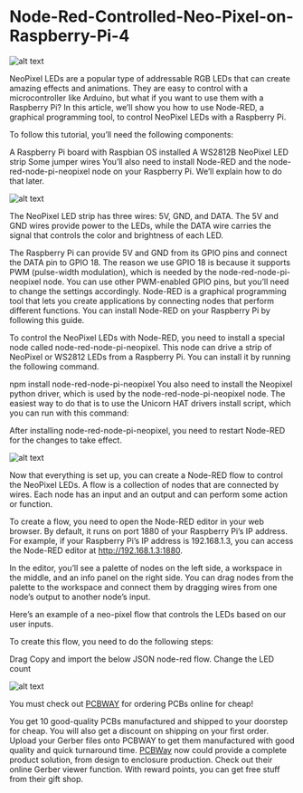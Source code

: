 # Node-Red-Controlled-Neo-Pixel-on-Raspberry-Pi-4

![alt text](https://hackster.imgix.net/uploads/attachments/1628593/_TLfPQ4EyXj.blob?auto=compress%2Cformat&w=900&h=675&fit=min)

NeoPixel LEDs are a popular type of addressable RGB LEDs that can create amazing effects and animations. They are easy to control with a microcontroller like Arduino, but what if you want to use them with a Raspberry Pi? In this article, we’ll show you how to use Node-RED, a graphical programming tool, to control NeoPixel LEDs with a Raspberry Pi.

To follow this tutorial, you’ll need the following components:

A Raspberry Pi board with Raspbian OS installed
A WS2812B NeoPixel LED strip
Some jumper wires
You’ll also need to install Node-RED and the node-red-node-pi-neopixel node on your Raspberry Pi. We’ll explain how to do that later.

![alt text](https://hackster.imgix.net/uploads/attachments/1628595/image_QpUQ1R9evl.png?auto=compress%2Cformat&w=740&h=555&fit=max)

The NeoPixel LED strip has three wires: 5V, GND, and DATA. The 5V and GND wires provide power to the LEDs, while the DATA wire carries the signal that controls the color and brightness of each LED.

The Raspberry Pi can provide 5V and GND from its GPIO pins and connect the DATA pin to GPIO 18. The reason we use GPIO 18 is because it supports PWM (pulse-width modulation), which is needed by the node-red-node-pi-neopixel node. You can use other PWM-enabled GPIO pins, but you’ll need to change the settings accordingly.
Node-RED is a graphical programming tool that lets you create applications by connecting nodes that perform different functions. You can install Node-RED on your Raspberry Pi by following this guide.

To control the NeoPixel LEDs with Node-RED, you need to install a special node called node-red-node-pi-neopixel. This node can drive a strip of NeoPixel or WS2812 LEDs from a Raspberry Pi. You can install it by running the following command.

npm install node-red-node-pi-neopixel
You also need to install the Neopixel python driver, which is used by the node-red-node-pi-neopixel node. The easiest way to do that is to use the Unicorn HAT drivers install script, which you can run with this command:

After installing node-red-node-pi-neopixel, you need to restart Node-RED for the changes to take effect.

![alt text](https://hackster.imgix.net/uploads/attachments/1628598/image_kaKIoFk4iI.png?auto=compress%2Cformat&w=740&h=555&fit=max)

Now that everything is set up, you can create a Node-RED flow to control the NeoPixel LEDs. A flow is a collection of nodes that are connected by wires. Each node has an input and an output and can perform some action or function.

To create a flow, you need to open the Node-RED editor in your web browser. By default, it runs on port 1880 of your Raspberry Pi’s IP address. For example, if your Raspberry Pi’s IP address is 192.168.1.3, you can access the Node-RED editor at http://192.168.1.3:1880.

In the editor, you’ll see a palette of nodes on the left side, a workspace in the middle, and an info panel on the right side. You can drag nodes from the palette to the workspace and connect them by dragging wires from one node’s output to another node’s input.

Here’s an example of a neo-pixel flow that controls the LEDs based on our user inputs.

To create this flow, you need to do the following steps:

Drag Copy and import the below JSON node-red flow.
Change the LED count

![alt text](https://hackster.imgix.net/uploads/attachments/1518136/8_tJuwoRM3dI.JPG?auto=compress%2Cformat&w=740&h=555&fit=max)

You must check out [PCBWAY](https://www.pcbway.com/) for ordering PCBs online for cheap!

You get 10 good-quality PCBs manufactured and shipped to your doorstep for cheap. You will also get a discount on shipping on your first order. Upload your Gerber files onto PCBWAY to get them manufactured with good quality and quick turnaround time. [PCBWay](https://www.pcbway.com/) now could provide a complete product solution, from design to enclosure production. Check out their online Gerber viewer function. With reward points, you can get free stuff from their gift shop.


